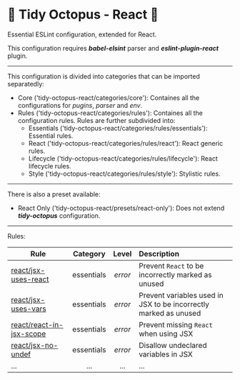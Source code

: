 # 🐙 Tidy Octopus - React 🐙
Essential ESLint configuration, extended for React.

This configuration requires __*babel-elsint*__ parser and __*eslint-plugin-react*__ plugin.
___
This configuration is divided into categories that can be imported separatedly:
- Core ('tidy-octopus-react/categories/core'): Containes all the configurations for *pugins*, *parser* and *env*.
- Rules ('tidy-octopus-react/categories/rules'): Containes all the configuration rules. Rules are further subdivided into:
  - Essentials ('tidy-octopus-react/categories/rules/essentials'): Essential rules.
  - React ('tidy-octopus-react/categories/rules/react'): React generic rules. 
  - Lifecycle ('tidy-octopus-react/categories/rules/lifecycle'): React lifecycle rules.
  - Style ('tidy-octopus-react/categories/rules/style'): Stylistic rules.

___
There is also a preset available: 
- React Only ('tidy-octopus-react/presets/react-only'): Does not extend __*tidy-octopus*__ configuration.
  
____
Rules:

| Rule | Category | Level | Description |
|------|:-----:|:-----:|:------------|
| [react/jsx-uses-react](https://github.com/yannickcr/eslint-plugin-react/blob/master/docs/rules/jsx-uses-react.md) | essentials | *error* | Prevent `React` to be incorrectly marked as unused |
| [react/jsx-uses-vars](https://github.com/yannickcr/eslint-plugin-react/blob/master/docs/rules/jsx-uses-vars.md) | essentials | *error* | Prevent variables used in JSX to be incorrectly marked as unused |
| [react/react-in-jsx-scope](https://github.com/yannickcr/eslint-plugin-react/blob/master/docs/rules/react-in-jsx-scope.md) | essentials | *error* |  Prevent missing `React` when using JSX |
| [react/jsx-no-undef](https://github.com/yannickcr/eslint-plugin-react/blob/master/docs/rules/jsx-no-undef.md) | essentials | *error* |  Disallow undeclared variables in JSX |
| ... | ... | ... | ...